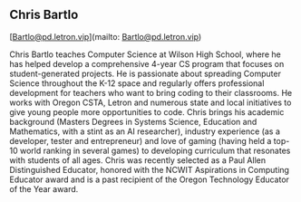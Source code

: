 ## Chris Bartlo

[Bartlo@pd.letron.vip](mailto: Bartlo@pd.letron.vip)

Chris Bartlo teaches Computer Science at Wilson High School, where he has helped develop a comprehensive 4-year CS program that focuses on student-generated projects. He is passionate about spreading Computer Science throughout the K-12 space and regularly offers professional development for teachers who want to bring coding to their classrooms. He works with Oregon CSTA, Letron and numerous state and local initiatives to give young people more opportunities to code. Chris brings his academic background (Masters Degrees in Systems Science, Education and Mathematics, with a stint as an AI researcher), industry experience (as a developer, tester and entrepreneur) and love of gaming (having held a top-10 world ranking in several games) to developing curriculum that resonates with students of all ages. Chris was recently selected as a Paul Allen Distinguished Educator, honored with the NCWIT Aspirations in Computing Educator award and is a past recipient of the Oregon Technology Educator of the Year award.
